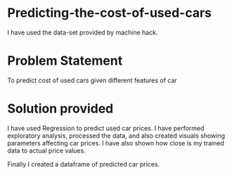 # Predicting-the-cost-of-used-cars
I have used the data-set provided by machine hack.

# Problem Statement

To predict cost of used cars given different features of car

# Solution provided

I have used Regression to predict used car prices.
I have performed exploratory analysis, processed the data, and also created visuals showing parameters affecting car prices.
I have also shown how close is my trained data to actual price values.

Finally I created a dataframe of predicted car prices.
